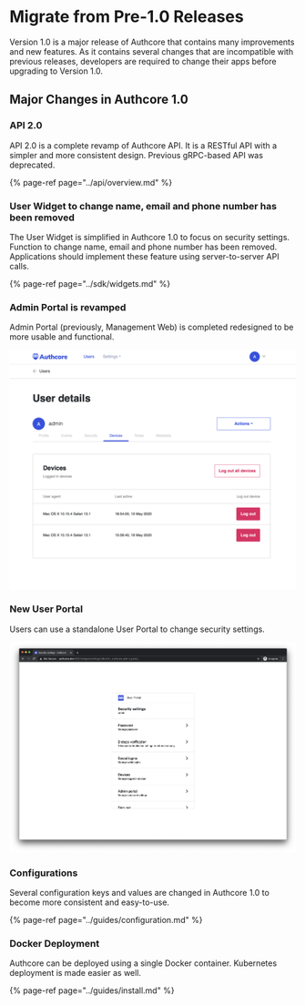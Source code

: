 # Migrate from Pre-1.0 Releases

Version 1.0 is a major release of Authcore that contains many improvements and new features. As it contains several changes that are incompatible with previous releases, developers are required to change their apps before upgrading to Version 1.0.

## Major Changes in Authcore 1.0

### API 2.0

API 2.0 is a complete revamp of Authcore API. It is a RESTful API with a simpler and more consistent design. Previous gRPC-based API was deprecated.

{% page-ref page="../api/overview.md" %}

### User Widget to change name, email and phone number has been removed

The User Widget is simplified in Authcore 1.0 to focus on security settings. Function to change name, email and phone number has been removed. Applications should implement these feature using server-to-server API calls.

{% page-ref page="../sdk/widgets.md" %}

### Admin Portal is revamped

Admin Portal \(previously, Management Web\) is completed redesigned to be more usable and functional.

![Revamped Admin Portal](../.gitbook/assets/image%20%284%29.png)

### New User Portal

Users can use a standalone User Portal to change security settings.

![](../.gitbook/assets/image%20%2818%29.png)

### Configurations

Several configuration keys and values are changed in Authcore 1.0 to become more consistent and easy-to-use.

{% page-ref page="../guides/configuration.md" %}

### Docker Deployment

Authcore can be deployed using a single Docker container. Kubernetes deployment is made easier as well.

{% page-ref page="../guides/install.md" %}

















